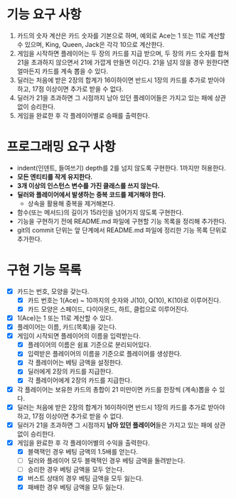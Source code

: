 # 기능 요구 사항

1. 카드의 숫자 계산은 카드 숫자를 기본으로 하며, 예외로 Ace는 1 또는 11로 계산할 수 있으며, King, Queen, Jack은 각각 10으로 계산한다.
2. 게임을 시작하면 플레이어는 두 장의 카드를 지급 받으며, 두 장의 카드 숫자를 합쳐 21을 초과하지 않으면서 21에 가깝게 만들면 이긴다. 21을 넘지 않을 경우 원한다면 얼마든지 카드를 계속 뽑을 수 있다.
3. 딜러는 처음에 받은 2장의 합계가 16이하이면 반드시 1장의 카드를 추가로 받아야 하고, 17점 이상이면 추가로 받을 수 없다.
4. 딜러가 21을 초과하면 그 시점까지 남아 있던 플레이어들은 가지고 있는 패에 상관 없이 승리한다.
5. 게임을 완료한 후 각 플레이어별로 승패를 출력한다.

# 프로그래밍 요구 사항

- indent(인덴트, 들여쓰기) depth를 2를 넘지 않도록 구현한다. 1까지만 허용한다.
- **모든 엔티티를 작게 유지한다.**
- **3개 이상의 인스턴스 변수를 가진 클래스를 쓰지 않는다.**
- **딜러와 플레이어에서 발생하는 중복 코드를 제거해야 한다.**
  - 상속을 활용해 중복을 제거해본다.
- 함수(또는 메서드)의 길이가 15라인을 넘어가지 않도록 구현한다.
- 기능을 구현하기 전에 README.md 파일에 구현할 기능 목록을 정리해 추가한다.
- git의 commit 단위는 앞 단계에서 README.md 파일에 정리한 기능 목록 단위로 추가한다.

# 구현 기능 목록

- [x] 카드는 번호, 모양을 갖는다.
  - [x] 카드 번호는 1(Ace) ~ 10까지의 숫자와 J(10), Q(10), K(10)로 이루어진다.
  - [x] 카드 모양은 스페이드, 다이아몬드, 하트, 클럽으로 이루어진다.
- [x] 1(Ace)는 1 또는 11로 계산할 수 있다.
- [x] 플레이어는 이름, 카드(목록)을 갖는다.
- [x] 게임이 시작되면 플레이어의 이름을 입력받는다.
  - [x] 플레이어의 이름은 쉼표 기준으로 분리되어있다.
  - [x] 입력받은 플레이어의 이름을 기준으로 플레이어를 생성한다.
  - [x] 각 플레이어는 베팅 금액을 설정한다.
  - [x] 딜러에게 2장의 카드를 지급한다.
  - [x] 각 플레이어에게 2장의 카드를 지급한다.
- [x] 각 플레이어는 보유한 카드의 총합이 21 미만이면 카드를 한장씩 (계속)뽑을 수 있다.
- [x] 딜러는 처음에 받은 2장의 합계가 16이하이면 반드시 1장의 카드를 추가로 받아야 하고, 17점 이상이면 추가로 받을 수 없다.
- [x] 딜러가 21을 초과하면 그 시점까지 **남아 있던 플레이어**들은 가지고 있는 패에 상관 없이 승리한다.
- [x] 게임을 완료한 후 각 플레이어별의 수익을 출력한다.
  - [x] 블랙잭인 경우 베팅 금액의 1.5배를 얻는다.
  - [ ] 딜러와 플레이어 모두 블랙잭인 경우 베팅 금액을 돌려받는다.
  - [ ] 승리한 경우 베팅 금액을 모두 얻는다.
  - [x] 버스트 상태의 경우 베팅 금액을 모두 잃는다.
  - [x] 패배한 경우 베팅 금액을 모두 잃는다.
